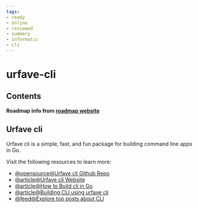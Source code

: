 ```yaml
---
tags:
- ready
- online
- reviewed
- summary
- informatic
- cli
---
```


# urfave-cli

## Contents

__Roadmap info from [roadmap website](https://roadmap.sh/golang/go-building-clis/urfave-cli)__

## Urfave cli

Urfave cli is a simple, fast, and fun package for building command line apps in Go.

Visit the following resources to learn more:

- [@opensource@Urfave cli Github Repo](https://github.com/urfave/cli)
- [@article@Urfave cli Website](https://cli.urfave.org/)
- [@article@How to Build cli in Go](https://blog.hackajob.co/how-to-build-cli-in-go/)
- [@article@Building CLI using urfave cli](https://zerokspot.com/weblog/2021/01/25/building-a-cli-using-urfave-cli/)
- [@feed@Explore top posts about CLI](https://app.daily.dev/tags/cli?ref=roadmapsh)
